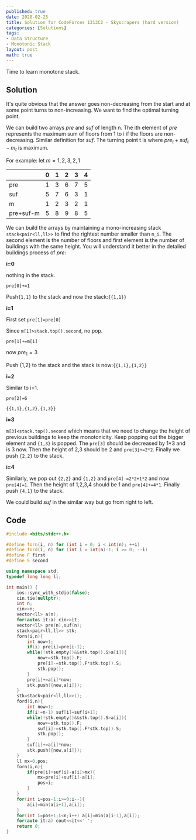 ```yaml
---
published: true
date: 2020-02-25
title: Solution for CodeForces 1313C2 - Skyscrapers (hard version)
categories: [Solutions]
tags: 
- Data Structure
- Monotonic Stack
layout: post
math: true
---
```

Time to learn monotone stack.


## Solution

It's quite obvious that the answer goes non-decreasing from the start and at some point turns to non-increasing. We want to find the optimal turning point.

We can build two arrays $pre$ and $suf$ of length n. The ith element of $pre$ represents the maximum sum of floors from 1 to i if the floors are non-decreasing. Similar definition for $suf$. The turning point t is where $pre_t+suf_t-m_t$ is maximum.

For example: let $m={1,2,3,2,1}$

|  |0|1|2|3|4 
---  |---|---|---|---|---
pre|1|3|6|7|5
suf|5|7|6|3|1
m  |1|2|3|2|1
pre+suf-m|5|8|9|8|5

We can build the arrays by maintaining a mono-increasing stack `stack<pair<ll,ll>>` to find the rightest number smaller than `m_i`. The second element is the number of floors and first element is the number of buildings with the same height. You will understand it better in the detailed  buildings process of $pre$:

**i=0**

nothing in the stack.

`pre[0]+=1`

Push`{1,1}` to the stack and now the stack:`{{1,1}}`


**i=1**

First set `pre[1]=pre[0]`

Since `m[1]>stack.top().second`, no pop.

`pre[1]+=m[1]`

now $pre_1=3$

Push {1,2} to the stack and the stack is now:`{{1,1},{1,2}}`

**i=2**

Similar to i=1.

`pre[2]=6`

`{{1,1},{1,2},{1,3}}`

**i=3**

`m[3]<stack.top().second` which means that we need to change the height of previous buildings to keep the monotonicity. Keep popping out the bigger element and `{1,3}` is popped. The `pre[3]` should be decreased by 1*3 and is 3 now. Then the height of 2,3 should be 2 and `pre[3]+=2*2`. Finally we push `{2,2}` to the stack.

**i=4** 

Similarly, we pop out `{2,2}` and `{1,2}` and `pre[4]-=2*2+1*2` and now `pre[4]=1`. Then the height of 1,2,3,4 should be 1 and `pre[4]+=4*1`. Finally push `{4,1}` to the stack.

We could build $suf$ in the similar way but go from right to left.
## Code
```cpp
#include <bits/stdc++.h>

#define forn(i, n) for (int i = 0; i < int(n); ++i)
#define ford(i, n) for (int i = int(n)-1; i >= 0; --i)
#define F first
#define S second

using namespace std;
typedef long long ll;

int main() {
	ios::sync_with_stdio(false);
	cin.tie(nullptr);
	int n;
	cin>>n;
	vector<ll> a(n);
	for(auto& it:a) cin>>it;
	vector<ll> pre(n),suf(n);
	stack<pair<ll,ll>> stk;
	forn(i,n){
		int now=1;
		if(i) pre[i]=pre[i-1];
		while(!stk.empty()&&stk.top().S>a[i]){
			now+=stk.top().F;
			pre[i]-=stk.top().F*stk.top().S;
			stk.pop();
		}
		pre[i]+=a[i]*now;
		stk.push({now,a[i]});
	}
	stk=stack<pair<ll,ll>>();
	ford(i,n){
		int now=1;
		if(i!=n-1) suf[i]=suf[i+1];
		while(!stk.empty()&&stk.top().S>a[i]){
			now+=stk.top().F;
			suf[i]-=stk.top().F*stk.top().S;
			stk.pop();
		}
		suf[i]+=a[i]*now;
		stk.push({now,a[i]});
	}
	ll mx=0,pos;
	forn(i,n){
		if(pre[i]+suf[i]-a[i]>mx){
			mx=pre[i]+suf[i]-a[i];
			pos=i;
		}
	}
	for(int i=pos-1;i>=0;i--){
		a[i]=min(a[i+1],a[i]);
	}
	for(int i=pos+1;i<n;i++) a[i]=min(a[i-1],a[i]);
	for(auto it:a) cout<<it<<' ';
	return 0;
}
```
